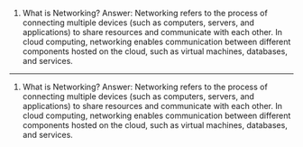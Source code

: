  1. What is Networking?
Answer:
Networking refers to the process of connecting multiple devices (such as computers, servers, and applications) to share resources and communicate with each other. In cloud computing, networking enables communication between different components hosted on the cloud, such as virtual machines, databases, and services.
-------------------------------------------------------------------------------------------------------------------------------------------------------------------------------
 1. What is Networking?
Answer:
Networking refers to the process of connecting multiple devices (such as computers, servers, and applications) to share resources and communicate with each other. In cloud computing, networking enables communication between different components hosted on the cloud, such as virtual machines, databases, and services.
